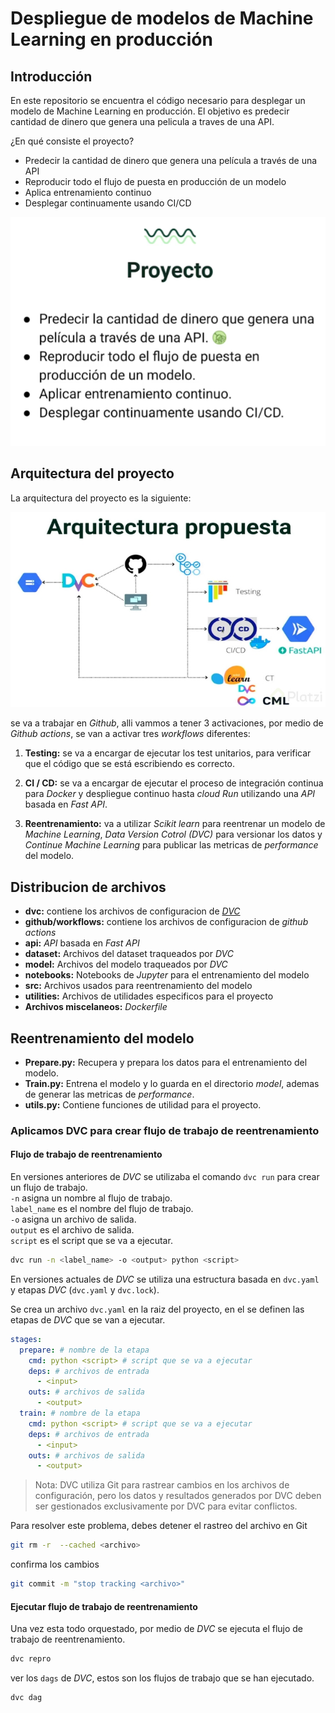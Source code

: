 # Despliegue de modelos de Machine Learning en producción
## Introducción
En este repositorio se encuentra el código necesario para desplegar un modelo de Machine Learning en producción. El objetivo es predecir cantidad de dinero que genera una pelicula a traves de una API. 

¿En qué consiste el proyecto?

* Predecir la cantidad de dinero que genera una película a través de una API
* Reproducir todo el flujo de puesta en producción de un modelo
* Aplica entrenamiento continuo
* Desplegar continuamente usando CI/CD

![proyecto](images/project.png)

## Arquitectura del proyecto
La arquitectura del proyecto es la siguiente:

![arquitectura](images/Arquitecture.png)

se va a trabajar en *Github*, alli vammos a tener 3 activaciones, por medio de *Github actions*, se van a activar tres *workflows* diferentes:

1. **Testing:** se va a encargar de ejecutar los test unitarios, para verificar que el código que se está escribiendo es correcto.

2. **CI / CD:** se va a encargar de ejecutar el proceso de integración continua para *Docker* y despliegue continuo hasta *cloud Run* utilizando una *API* basada en *Fast API*.

3. **Reentrenamiento:** va a utilizar *Scikit learn* para reentrenar un modelo de *Machine Learning*, *Data Version Cotrol (DVC)* para versionar los datos y *Continue Machine Learning* para publicar las metricas de *performance* del modelo.

## Distribucion de archivos
- **dvc:** contiene los archivos de configuracion de [*DVC*](DVC.md)
- **github/workflows:** contiene los archivos de configuracion de *github actions*
- **api:** *API* basada en *Fast API*
- **dataset:** Archivos del dataset traqueados por *DVC*
- **model:** Archivos del modelo traqueados por *DVC*
- **notebooks:** Notebooks de *Jupyter* para el entrenamiento del modelo
- **src:** Archivos usados para reentrenamiento del modelo
- **utilities:** Archivos de utilidades especificos para el proyecto
- **Archivos miscelaneos:** *Dockerfile*

## Reentrenamiento del modelo
- **Prepare.py:** Recupera y prepara los datos para el entrenamiento del modelo.
- **Train.py:** Entrena el modelo y lo guarda en el directorio *model*, ademas de generar las metricas de *performance*.
- **utils.py:** Contiene funciones de utilidad para el proyecto.

### Aplicamos DVC para crear flujo de trabajo de reentrenamiento

#### Flujo de trabajo de reentrenamiento
En versiones anteriores de *DVC* se utilizaba el comando `dvc run` para crear un flujo de trabajo.  
`-n` asigna un nombre al flujo de trabajo.  
`label_name` es el nombre del flujo de trabajo.  
`-o` asigna un archivo de salida.  
`output` es el archivo de salida.  
`script` es el script que se va a ejecutar.  

```bash	
dvc run -n <label_name> -o <output> python <script>
```

En versiones actuales de *DVC* se utiliza una estructura basada en `dvc.yaml` y etapas *DVC* (`dvc.yaml` y `dvc.lock`).

Se crea un archivo `dvc.yaml` en la raiz del proyecto, en el se definen las etapas de *DVC* que se van a ejecutar.
```yaml
stages:
  prepare: # nombre de la etapa
    cmd: python <script> # script que se va a ejecutar 
    deps: # archivos de entrada
      - <input>
    outs: # archivos de salida
      - <output>
  train: # nombre de la etapa
    cmd: python <script> # script que se va a ejecutar
    deps: # archivos de entrada
      - <input>
    outs: # archivos de salida
      - <output>
```
> Nota: DVC utiliza Git para rastrear cambios en los archivos de configuración, pero los datos y resultados generados por DVC deben ser gestionados exclusivamente por DVC para evitar conflictos.

 Para resolver este problema, debes detener el rastreo del archivo en Git
```bash
git rm -r  --cached <archivo>
```
confirma los cambios
```bash
git commit -m "stop tracking <archivo>"
```

#### Ejecutar flujo de trabajo de reentrenamiento
Una vez esta todo orquestado, por medio de *DVC* se ejecuta el flujo de trabajo de reentrenamiento.
```bash
dvc repro
```
ver los `dags` de *DVC*, estos son los flujos de trabajo que se han ejecutado.
```bash
dvc dag
```